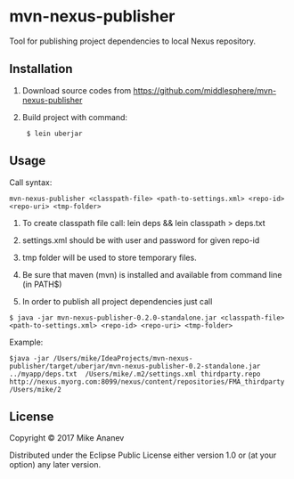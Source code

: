 # mvn-nexus-publisher

Tool for publishing project dependencies to local Nexus repository.

## Installation

1. Download source codes from https://github.com/middlesphere/mvn-nexus-publisher
2. Build project with command:

        $ lein uberjar


## Usage

Call syntax:

```mvn-nexus-publisher <classpath-file> <path-to-settings.xml> <repo-id> <repo-uri> <tmp-folder>```

1. To create classpath file call: lein deps && lein classpath > deps.txt

2. settings.xml should be with user and password for given repo-id
3. tmp folder will be used to store temporary files.
4. Be sure that maven (mvn) is installed and available from command line (in PATH$)
5. In order to publish all project dependencies just call

```$ java -jar mvn-nexus-publisher-0.2.0-standalone.jar <classpath-file> <path-to-settings.xml> <repo-id> <repo-uri> <tmp-folder>```


Example:
    
    $java -jar /Users/mike/IdeaProjects/mvn-nexus-publisher/target/uberjar/mvn-nexus-publisher-0.2-standalone.jar ../myapp/deps.txt  /Users/mike/.m2/settings.xml thirdparty.repo http://nexus.myorg.com:8099/nexus/content/repositories/FMA_thirdparty /Users/mike/2

## License

Copyright © 2017 Mike Ananev

Distributed under the Eclipse Public License either version 1.0 or (at
your option) any later version.
